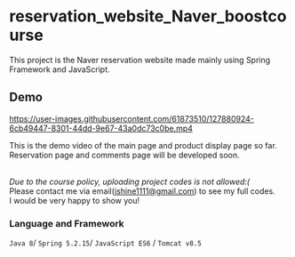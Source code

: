 # reservation_website_Naver_boostcourse
This project is the Naver reservation website made mainly using Spring Framework and JavaScript.
## Demo

https://user-images.githubusercontent.com/61873510/127880924-6cb49447-8301-44dd-9e67-43a0dc73c0be.mp4


This is the demo video of the main page and product display page so far.<br>
Reservation page and comments page will be developed soon.<br><br>

*Due to the course policy, uploading project codes is not allowed:(*<br>
Please contact me via email(jshine1111@gmail.com) to see my full codes.<br>
I would be very happy to show you!

### Language and Framework
```Java 8```/ ```Spring 5.2.15```/ ```JavaScript ES6``` / ```Tomcat v8.5```
